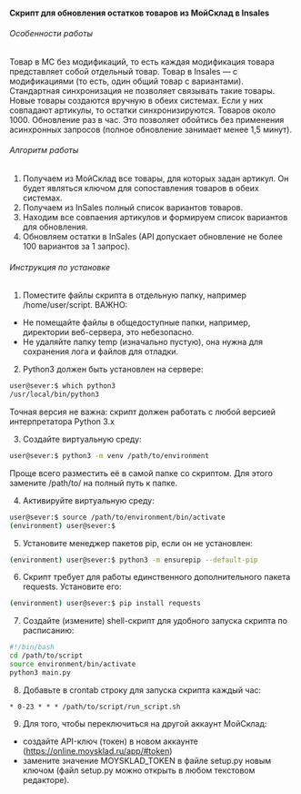 #### Скрипт для обновления остатков товаров из МойСклад в Insales
###### Особенности работы
Товар в МС без модификаций, то есть каждая модификация товара представляет собой
отдельный товар.
Товар в Insales — с модификациями (то есть, один общий товар с вариантами).
Стандартная синхронизация не позволяет связывать такие товары.
Новые товары создаются вручную в обеих системах. Если у них совпадают артикулы, то остатки
синхронизируются. Товаров около 1000. Обновление раз в час. Это позволяет обойтись без применения асинхронных запросов (полное обновление занимает менее 1,5 минут).

###### Алгоритм работы
1. Получаем из МойСклад все товары, для которых задан артикул. Он будет являться ключом для сопоставления товаров в обеих системах.
2. Получаем из InSales полный список вариантов товаров.
3. Находим все совпаения артикулов и формируем список вариантов для обновления.
4. Обновляем остатки в InSales (API допускает обновление не более 100 вариантов за 1 запрос).

###### Инструкция по установке
1. Поместите файлы скрипта в отдельную папку, например /home/user/script. ВАЖНО:
  * Не помещайте файлы в общедоступные папки, например, директории веб-сервера, это небезопасно.
  * Не удаляйте папку temp (изначально пустую), она нужна для сохранения лога и файлов для отладки.

2. Python3 должен быть установлен на сервере:
```bash
user@sever:$ which python3
/usr/local/bin/python3
```
Точная версия не важна: скрипт должен работать с любой версией интерпретатора Python 3.x

3. Создайте виртуальную среду:
```bash
user@sever:$ python3 -m venv /path/to/environment
```
Проще всего разместить её в самой папке со скриптом. Для этого замените /path/to/ на полный путь к папке.

4. Активируйте виртуальную среду:
```bash
user@sever:$ source /path/to/environment/bin/activate
(environment) user@sever:$
```

5. Установите менеджер пакетов pip, если он не установлен:
```bash
(environment) user@sever:$ python3 -m ensurepip --default-pip
```

6. Скрипт требует для работы единственного дополнительного пакета requests. Установите его:
```bash
(environment) user@sever:$ pip install requests
```

7. Создайте (измените) shell-скрипт для удобного запуска скрипта по расписанию:
```run_script.sh
#!/bin/bash
cd /path/to/script
source environment/bin/activate
python3 main.py
```

8. Добавьте в crontab строку для запуска скрипта каждый час:
```crontab
* 0-23 * * * /path/to/script/run_script.sh
```

9. Для того, чтобы переключиться на другой аккаунт МойСклад:
  * создайте API-ключ (токен) в новом аккаунте (https://online.moysklad.ru/app/#token)
  * замените значение MOYSKLAD_TOKEN в файле setup.py новым ключом (файл setup.py можно открыть в любом текстовом редакторе).
